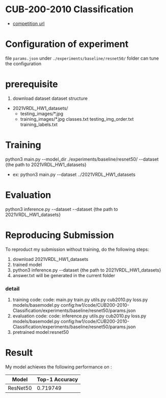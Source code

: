 # CUB-200-2010 Classification

* [competition url](https://competitions.codalab.org/competitions/35668?secret_key=09789b13-35ec-4928-ac0f-6c86631dda07)


# Configuration of experiment
file `params.json` under `./experiments/baseline/resnet50/` folder can tune the configuration
# prerequisite 
1. download dataset
dataset structure
* 2021VRDL_HW1_datasets/
    * testing_images/*.jpg
    * training_images/*.jpg
    classes.txt
    testing_img_order.txt
    training_labels.txt 



# Training
python3 main.py --model_dir ./experiments/baseline/resnet50/ --dataset {the path to 2021VRDL_HW1_datasets}
* ex: python3 main.py  --dataset ../2021VRDL_HW1_datasets

# Evaluation
python3 inference.py --dataset --dataset {the path to 2021VRDL_HW1_datasets}



# Reproducing Submission

To reproduct my submission without training, do the following steps:

1. download  2021VRDL_HW1_datasets
1. trained model 
2. python3 inference.py  --dataset {the path to 2021VRDL_HW1_datasets}
3. answer.txt will be generated in the current folder


### detail
1. training code:
code: main.py train.py utils.py cub2010.py loss.py models/basemodel.py 
config:hw1/code/CUB200-2010-Classification/experiments/baseline/resnet50/params.json
2. evaluation code:
code: inference.py utils.py cub2010.py loss.py  models/basemodel.py 
config:hw1/code/CUB200-2010-Classification/experiments/baseline/resnet50/params.json
3. pretrained model:resnet50

# Result
My model achieves the following performance on :

| Model   | Top-1 Accuracy |
| -------- | -------- |
| ResNet50 | 0.719749 |

